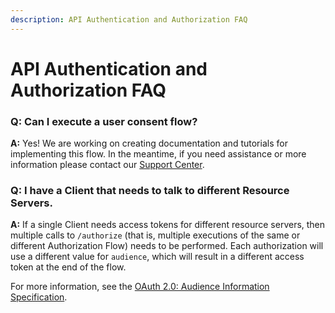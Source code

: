 ```yaml
---
description: API Authentication and Authorization FAQ
---
```


# API Authentication and Authorization FAQ

### Q: Can I execute a user consent flow?

**A:** Yes! We are working on creating documentation and tutorials for implementing this flow. In the meantime, if you need assistance or more information please contact our [Support Center](https://support.auth0.com).

### Q: I have a Client that needs to talk to different Resource Servers.

**A:** If a single Client needs access tokens for different resource servers, then multiple calls to `/authorize` (that is, multiple executions of the same or different Authorization Flow) needs to be performed. Each authorization will use a different value for `audience`, which will result in a different access token at the end of the flow.

For more information, see the [OAuth 2.0: Audience Information Specification](https://tools.ietf.org/html/draft-tschofenig-oauth-audience-00#section-3).

